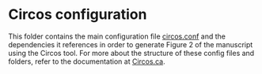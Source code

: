 Circos configuration
====================

This folder contains the main configuration file [circos.conf](circos.conf) and the dependencies
it references in order to generate Figure 2 of the manuscript using the Circos tool. For more 
about the structure of these config files and folders, refer to the documentation at
[Circos.ca](http://circos.ca).
